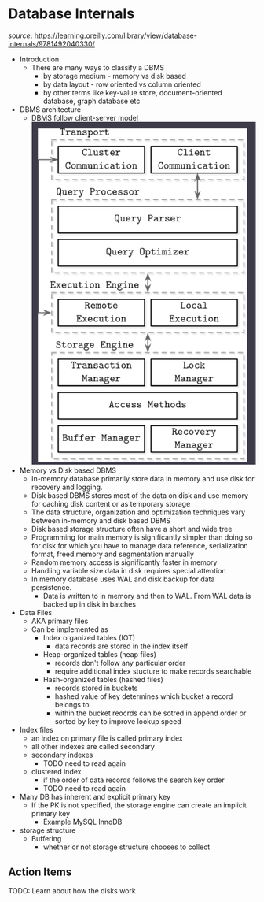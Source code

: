 # Database Internals

_source_: https://learning.oreilly.com/library/view/database-internals/9781492040330/

- Introduction
  - There are many ways to classify a DBMS
    - by storage medium - memory vs disk based
    - by data layout - row oriented vs column oriented
    - by other terms like key-value store, document-oriented database, graph database etc
- DBMS architecture
  - DBMS follow client-server model
    ![Database architecture](../images/database-architecture.png)
- Memory vs Disk based DBMS
  - In-memory database primarily store data in memory and use disk for recovery and logging.
  - Disk based DBMS stores most of the data on disk and use memory for caching disk content or as temporary storage
  - The data structure, organization and optimization techniques vary between in-memory and disk based DBMS
  - Disk based storage structure often have a short and wide tree
  - Programming for main memory is significantly simpler than doing so for disk for which you have to manage data reference, serialization format, freed memory and segmentation manually
  - Random memory access is significantly faster in memory
  - Handling variable size data in disk requires special attention
  - In memory database uses WAL and disk backup for data persistence.
    - Data is written to in memory and then to WAL. From WAL data is backed up in disk in batches
- Data Files
  - AKA primary files
  - Can be implemented as
    - Index organized tables (IOT)
      - data records are stored in the index itself
    - Heap-organized tables (heap files)
      - records don't follow any particular order
      - require additional index stucture to make records searchable
    - Hash-organized tables (hashed files)
      - records stored in buckets
      - hashed value of key determines which bucket a record belongs to
      - within the bucket reocrds can be sotred in append order or sorted by key to improve lookup speed
- Index files
  - an index on primary file is called primary index
  - all other indexes are called secondary
  - secondary indexes
    - TODO need to read again
  - clustered index
    - if the order of data records follows the search key order
    - TODO need to read again
- Many DB has inherent and explicit primary key
  - If the PK is not specified, the storage engine can create an implicit primary key
    - Example MySQL InnoDB
- storage structure
  - Buffering
    - whether or not storage structure chooses to collect

## Action Items

TODO: Learn about how the disks work
